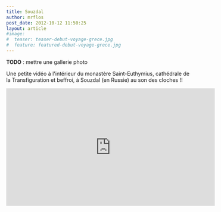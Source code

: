 ```yaml
---
title: Souzdal
author: mrflos
post_date: 2012-10-12 11:50:25
layout: article
#image:
#  teaser: teaser-debut-voyage-grece.jpg
#  feature: featured-debut-voyage-grece.jpg
---
```

**TODO** : mettre une gallerie photo

Une petite vidéo à l'intérieur du monastère Saint-Euthymius, cathédrale de la Transfiguration et beffroi, à Souzdal (en Russie) au son des cloches !!

<iframe width="560" height="315" src="https://www.youtube.com/embed/A8hcQCnuL5E" frameborder="0" allowfullscreen></iframe>
